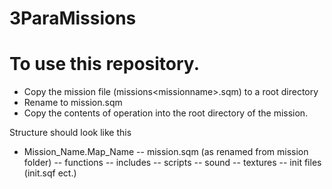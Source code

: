 # 3ParaMissions
# To use this repository.
- Copy the mission file (missions\<missionname>.sqm) to a root directory
- Rename to mission.sqm
- Copy the contents of operation into the root directory of the mission.

Structure should look like this
- Mission_Name.Map_Name
-- mission.sqm (as renamed from mission folder)
-- functions
-- includes
-- scripts
-- sound
-- textures
-- init files (init.sqf ect.)